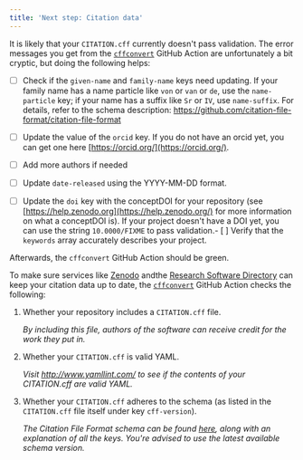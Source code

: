 ```yaml
---
title: 'Next step: Citation data'
---
```


It is likely that your `CITATION.cff` currently doesn't pass validation. The error messages you get from the [`cffconvert`](https://github.com/glimtoko/baklava/actions/workflows/cffconvert.yml) GitHub Action are unfortunately a bit cryptic, but doing the following helps:

- [ ] Check if the `given-name` and `family-name` keys need updating. If your family name has a name particle like `von` or `van` or `de`, use the `name-particle` key; if your name has a suffix like `Sr` or `IV`, use `name-suffix`. For details, refer to the schema description: https://github.com/citation-file-format/citation-file-format
- [ ] Update the value of the `orcid` key. If you do not have an orcid yet, you can get one here [https://orcid.org/](https://orcid.org/).
- [ ] Add more authors if needed
- [ ] Update `date-released` using the YYYY-MM-DD format.

- [ ] Update the `doi` key with the conceptDOI for your repository (see [https://help.zenodo.org](https://help.zenodo.org/) for more information on what a conceptDOI is). If your project doesn't have a DOI yet, you can use the string `10.0000/FIXME` to pass validation.- [ ] Verify that the `keywords` array accurately describes your project.

Afterwards, the `cffconvert` GitHub Action should be green.

To make sure services like [Zenodo](https://zenodo.org) andthe [Research Software Directory](https://research-software-directory.org/) can keep your citation data up to date, the [`cffconvert`](https://github.com/glimtoko/baklava/actions/workflows/cffconvert.yml) GitHub Action checks the following:
1. Whether your repository includes a `CITATION.cff` file.

    _By including this file, authors of the software can receive credit for the work they put in._

1. Whether your `CITATION.cff` is valid YAML.

    _Visit http://www.yamllint.com/ to see if the contents of your CITATION.cff are valid YAML._

1. Whether your `CITATION.cff` adheres to the schema (as listed in the `CITATION.cff` file itself under key `cff-version`).

    _The Citation File Format schema can be found [here](https://github.com/citation-file-format/citation-file-format), along with an explanation of all the keys. You're advised to use the latest available schema version._

